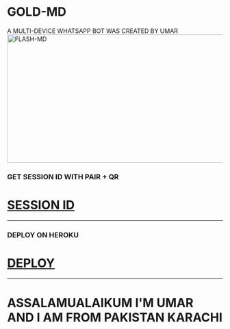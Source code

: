 # GOLD-MD
A MULTI-DEVICE WHATSAPP BOT WAS CREATED BY UMAR
<img alt="FLASH-MD" width="700" height="300" src="https://i.ibb.co/h1X15fV/Gold-Pic-83837619797633e2hshghshshdhxhxjd846431955594613jsksosjejsjsjsjsj-Gold-Pic-jsksjdjxjd7949735.png">

### GET SESSION ID WITH PAIR + QR
# [SESSION ID](https://gold-md-final-187216ad8114.herokuapp.com)

***

### DEPLOY ON HEROKU
# [DEPLOY](https://dashboard.heroku.com/new?template=https://github.com/D4X-UMAR/GOLD-MD)

***

# ASSALAMUALAIKUM I'M UMAR AND I AM FROM PAKISTAN KARACHI

